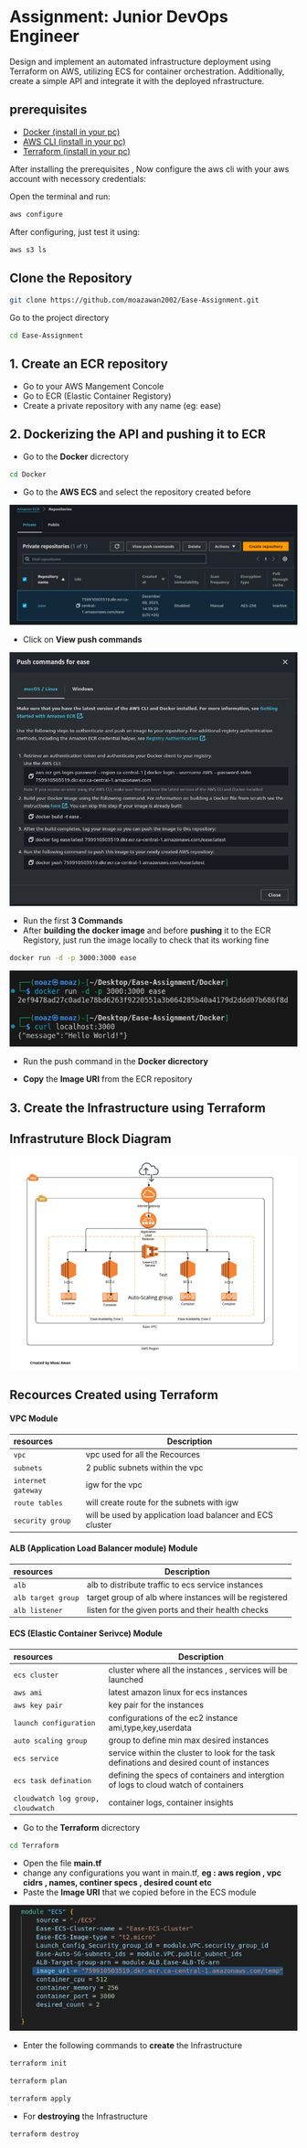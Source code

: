 
# Assignment: Junior DevOps Engineer

Design and implement an automated infrastructure deployment using Terraform on AWS, utilizing ECS for container orchestration. Additionally, create a simple API and integrate it with the deployed nfrastructure.


## prerequisites

- [Docker (install in your pc)](https://docs.docker.com/)
- [AWS CLI (install in your pc)](https://docs.aws.amazon.com/cli/latest/userguide/getting-started-install.html)
- [Terraform (install in your pc)](https://developer.hashicorp.com/terraform/tutorials/aws-get-started/install-cli)


After installing the prerequisites , Now configure the aws cli with your aws account with necessory credentials:




Open the terminal and run:

```bash
aws configure
```
After configuring, just test it using:

```bash
aws s3 ls
```

## Clone the Repository

```bash
git clone https://github.com/moazawan2002/Ease-Assignment.git
```

Go to the project directory

```bash
cd Ease-Assignment
```
## 1. Create an ECR repository

- Go to your AWS Mangement Concole
- Go to ECR (Elastic Container Registory)
- Create a private repository with any name (eg: ease)



## 2. Dockerizing the API and pushing it to ECR

- Go to the **Docker** dicrectory

```bash
cd Docker
```
- Go to the **AWS ECS** and select the repository created before

![App Screenshot](/img/ECS_repo.png)

- Click on **View push commands**

![App Screenshot](/img/push_commands.png)

- Run the first **3 Commands**
- After **building the docker image** and before **pushing** it to the ECR Registory, just run the image locally to check that its working fine

```bash
docker run -d -p 3000:3000 ease
```
![App Screenshot](/img/docker_local_run.png)

- Run the push command in the **Docker dicrectory**

- **Copy** the **Image URI** from the ECR repository


## 3. Create the Infrastructure using Terraform

## Infrastruture Block Diagram
![App Screenshot](/img/ease-block%20diagram%20(1).png)


## Recources Created using Terraform

#### VPC Module

| resources | Description                |
| :-------- |  ------------------------- |
| `vpc` | vpc used for all the Recources |
| `subnets` |   2 public subnets within the vpc|
| `internet gateway` |    igw for the vpc |
| `route tables` |    will create route for the subnets with igw |
| `security group` |   will be used by  application load balancer and ECS cluster |

#### ALB (Application Load Balancer module) Module

| resources | Description                |
| :-------- |  ------------------------- |
| `alb` | alb to distribute traffic to ecs service instances |
| `alb target group` |  target group of alb where instances will be registered|
| `alb listener` |    listen for the given ports and their health checks|


#### ECS (Elastic Container Serivce) Module

| resources | Description                |
| :-------- |  ------------------------- |
| `ecs cluster` | cluster where all the instances , services will be launched |
| `aws ami` |  latest amazon linux for ecs instances|
| `aws key pair` | key pair for the instances |
| `launch configuration` | configurations of the ec2 instance ami,type,key,userdata |
| `auto scaling group` |  group to define min max desired instances |
| `ecs service` |  service within the cluster to look for the task definations and desired count of instances |
| `ecs task defination` |  defining the specs of containers and intergtion of logs to cloud watch of containers|
| `cloudwatch log group, cloudwatch ` |  container logs, container insights |




- Go to the **Terraform** dicrectory
```bash
cd Terraform
```

- Open the file **main.tf** 
- change any configurations you want in main.tf, **eg : aws region , vpc cidrs , names, continer specs , desired count etc**
- Paste the **Image URI** that we copied before in the ECS module 

![App Screenshot](/img/image_uri.png)

- Enter the following commands to **create** the Infrastructure

```bash
terraform init
```
```bash
terraform plan
```
```bash
terraform apply
```

- For **destroying** the Infrastructure
```bash
terraform destroy
```

